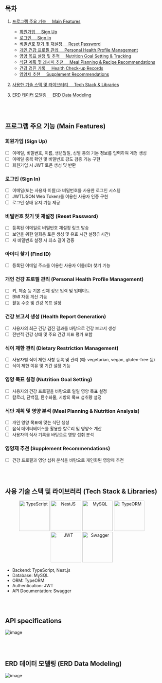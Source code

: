 
## 목차

1. [프로그램 주요 기능&nbsp;&nbsp;&nbsp;&nbsp;&nbsp;Main Features](#프로그램-주요-기능-main-features)
   - [회원가입&nbsp;&nbsp;&nbsp;&nbsp;&nbsp;Sign Up](#회원가입-sign-up)
   - [로그인&nbsp;&nbsp;&nbsp;&nbsp;&nbsp;Sign In](#로그인-sign-in)
   - [비밀번호 찾기 및 재설정&nbsp;&nbsp;&nbsp;&nbsp;&nbsp;Reset Password](#비밀번호-찾기-및-재설정-reset-password)
   - [개인 건강 프로필 관리&nbsp;&nbsp;&nbsp;&nbsp;&nbsp;Personal Health Profile Management](#개인-건강-프로필-관리-personal-health-profile-management)
   - [영양 목표 설정 및 추적&nbsp;&nbsp;&nbsp;&nbsp;&nbsp;Nutrition Goal Setting & Tracking](#영양-목표-설정-및-추적-nutrition-goal-setting--tracking)
   - [식단 계획 및 레시피 추천&nbsp;&nbsp;&nbsp;&nbsp;&nbsp;Meal Planning & Recipe Recommendations](#식단-계획-및-레시피-추천-meal-planning--recipe-recommendations)
   - [건강 검진 기록&nbsp;&nbsp;&nbsp;&nbsp;&nbsp;Health Check-up Records](#건강-검진-기록-health-check-up-records)
   - [영양제 추천&nbsp;&nbsp;&nbsp;&nbsp;&nbsp;Supplement Recommendations](#영양제-추천-supplement-recommendations)

2. [사용한 기술 스택 및 라이브러리&nbsp;&nbsp;&nbsp;&nbsp;&nbsp;Tech Stack & Libraries](#사용한-기술-스택-및-라이브러리-tech-stack-libraries)
3. [ERD 데이터 모델링&nbsp;&nbsp;&nbsp;&nbsp;&nbsp;ERD Data Modeling](#erd-데이터-모델링-erd-data-modeling)

<br/><br/>

## 프로그램 주요 기능 (Main Features)

### 회원가입 (Sign Up)

- [ ] 이메일, 비밀번호, 이름, 생년월일, 성별 등의 기본 정보를 입력하여 계정 생성
- [ ] 이메일 중복 확인 및 비밀번호 강도 검증 기능 구현
- [ ] 회원가입 시 JWT 토큰 생성 및 반환

### 로그인 (Sign In)

- [ ] 이메일(또는 사용자 이름)과 비밀번호를 사용한 로그인 시스템
- [ ] JWT(JSON Web Token)를 이용한 사용자 인증 구현
- [ ] 로그인 상태 유지 기능 제공

### 비밀번호 찾기 및 재설정 (Reset Password)

- [ ] 등록된 이메일로 비밀번호 재설정 링크 발송
- [ ] 보안을 위한 일회용 토큰 생성 및 유효 시간 설정(1 시간)
- [ ] 새 비밀번호 설정 시 최소 길이 검증

### 아이디 찾기 (Find ID)

- [ ] 등록된 이메일 주소를 이용한 사용자 이름(ID) 찾기 기능

### 개인 건강 프로필 관리 (Personal Health Profile Management)

- [ ] 키, 체중 등 기본 신체 정보 입력 및 업데이트
- [ ] BMI 자동 계산 기능
- [ ] 활동 수준 및 건강 목표 설정

### 건강 보고서 생성 (Health Report Generation)

- [ ] 사용자의 최근 건강 검진 결과를 바탕으로 건강 보고서 생성
- [ ] 전반적 건강 상태 및 주요 건강 지표 평가 포함

### 식이 제한 관리 (Dietary Restriction Management)

- [ ] 사용자별 식이 제한 사항 등록 및 관리 (예: vegetarian, vegan, gluten-free 등)
- [ ] 식이 제한 이유 및 기간 설정 기능

### 영양 목표 설정 (Nutrition Goal Setting)

- [ ] 사용자의 건강 프로필을 바탕으로 일일 영양 목표 설정
- [ ] 칼로리, 단백질, 탄수화물, 지방의 목표 섭취량 설정

### 식단 계획 및 영양 분석 (Meal Planning & Nutrition Analysis)

- [ ] 개인 영양 목표에 맞는 식단 생성
- [ ] 음식 데이터베이스를 활용한 칼로리 및 영양소 계산
- [ ] 사용자의 식사 기록을 바탕으로 영양 섭취 분석

### 영양제 추천 (Supplement Recommendations)

- [ ] 건강 프로필과 영양 섭취 분석을 바탕으로 개인화된 영양제 추천

<br/><br/>

## 사용 기술 스택 및 라이브러리 (Tech Stack & Libraries)

<p align="center">
  <img src="https://raw.githubusercontent.com/remojansen/logo.ts/master/ts.png" alt="TypeScript" width="100" height="100"/>
  <img src="https://docs.nestjs.com/assets/logo-small.svg" alt="NestJS" width="100" height="100"/>
  <img src="https://upload.wikimedia.org/wikipedia/en/d/dd/MySQL_logo.svg" alt="MySQL" width="100" height="100"/>
  <img src="https://avatars.githubusercontent.com/u/20165699?s=200&v=4" alt="TypeORM" width="100" height="100"/>
  <img src="https://jwt.io/img/pic_logo.svg" alt="JWT" width="100" height="100"/>
  <img src="https://static1.smartbear.co/swagger/media/assets/swagger_fav.png" alt="Swagger" width="100" height="100"/>
</p>

- Backend: TypeScript, Nest.js
- Database: MySQL
- ORM: TypeORM
- Authentication: JWT
- API Documentation: Swagger

<br/><br/>

## API specifications

![image](https://github.com/user-attachments/assets/eb9a7182-c602-438d-ba74-f1e780a90528)


<br/><br/>

## ERD 데이터 모델링 (ERD Data Modeling)

![image](https://github.com/user-attachments/assets/5ea0bd15-b97f-4699-b2c8-0ddc0b815a0c)


